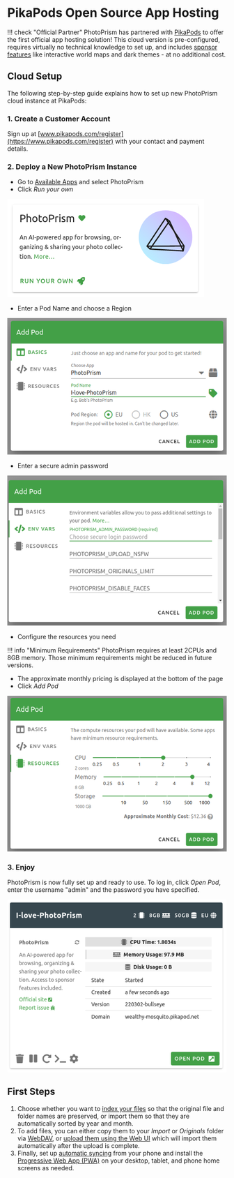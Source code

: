 # PikaPods Open Source App Hosting

!!! check "Official Partner"
    PhotoPrism has partnered with [PikaPods](https://www.pikapods.com/) to offer the first official app hosting solution! This cloud version is pre-configured, requires virtually no technical knowledge to set up, and includes [sponsor features](https://photoprism.app/membership) like interactive world maps and dark themes - at no additional cost.


## Cloud Setup

The following step-by-step guide explains how to set up new PhotoPrism cloud instance at PikaPods:

### 1. Create a Customer Account

Sign up at [www.pikapods.com/register](https://www.pikapods.com/register) with your contact and payment details.

### 2. Deploy a New PhotoPrism Instance

- Go to [Available Apps](https://www.pikapods.com/apps) and select PhotoPrism 
- Click *Run your own*

![Screenshot](img/PikaPodsAppStore-crop.png)

- Enter a Pod Name and choose a Region

![Screenshot](img/AddPod1.png)

- Enter a secure admin password

![Screenshot](img/AddPod2.png)

- Configure the resources you need
  

!!! info "Minimum Requirements"
    PhotoPrism requires at least 2CPUs and 8GB memory. Those minimum requirements might be reduced in future versions.

- The approximate monthly pricing is displayed at the bottom of the page
- Click *Add Pod*

![Screenshot](img/AddPod3.png)

### 3. Enjoy

PhotoPrism is now fully set up and ready to use. To log in, click *Open Pod*, enter the username "admin" and the password you have specified.

![Screenshot](img/PodOverview.png)

## First Steps

1. Choose whether you want to [index your files](../../user-guide/library/index.md) so that the original file and folder names are preserved, or import them so that they are automatically sorted by year and month.
2. To add files, you can either copy them to your *Import* or *Originals* folder via [WebDAV](../../user-guide/sync/webdav.md), or [upload them using the Web UI](../../user-guide/library/upload.md) which will import them automatically after the upload is complete.
3. Finally, set up [automatic syncing](../../user-guide/sync/mobile-devices.md) from your phone and install the [Progressive Web App (PWA)](../../user-guide/pwa.md) on your desktop, tablet, and phone home screens as needed.
